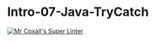 # Intro-07-Java-TryCatch
[![Mr Coxall's Super Linter](https://github.com/ICS4U-Programming-AngelI/Intro-07-Java-TryCatch/workflows/Mr%20Coxall's%20Super%20Linter/badge.svg)](https://github.com/ICS4U-Programming-AngelI/Intro-07-Java-TryCatch/actions/)
